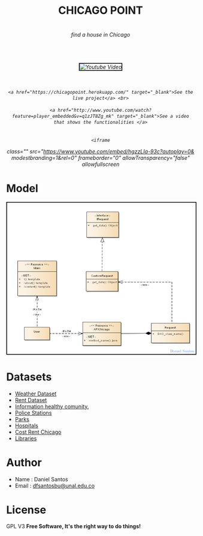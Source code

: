 
<div align="center">

<h1>CHICAGO POINT<h1>
<h6>find a house in Chicago<h6>


<br> <br>
    <img src="docs/collage.png" alt="Youtube Video" width="500" height="400" border="2"/>
    <br><br><br>

    <a href="https://chicagopoint.herokuapp.com/" target="_blank">See the live project</a> <br>

    <a href="http://www.youtube.com/watch?feature=player_embedded&v=q1zJT8Zg_mk" target="_blank">See a video that shows the functionalities </a>


    <iframe
   class=""
  src="https://www.youtube.com/embed/hgzzLIa-93c?autoplay=0& modestbranding=1&rel=0"
  frameborder="0"
  allowTransparency="false"
  allowfullscreen
  >

</div>


Model
============
<p align="center">
    <img src="docs/domain_model.png" alt="Model" border="2" />
</p>


Datasets
========

* [Weather Dataset]( https://www.ncdc.noaa.gov/cdo-web/api/v2/datasets)
* [Rent Dataset](https://data.cityofchicago.org/resource/uahe-iimk.json)
* [Information healthy comunity.](https://data.cityofchicago.org/resource/iqnk-2tcu.json)
* [Police Stations](https://data.cityofchicago.org/resource/gkur-vufi.json)
* [Parks](https://data.cityofchicago.org/resource/4xwe-2j3y.json)
* [Hospitals](https://data.cityofchicago.org/resource/cjg8-dbka.json)
* [Cost Rent Chicago](https://www.zumper.com/blog/2015/03/chicago-rent-prices-by-neighborhood-february-2015/)
* [Libraries](https://data.cityofchicago.org/resource/x8fc-8rcq.json)

Author
=====

* Name : Daniel Santos
* Email : dfsantosbu@unal.edu.co

License
=======

GPL V3
**Free Software, It's the right way  to do things!**
